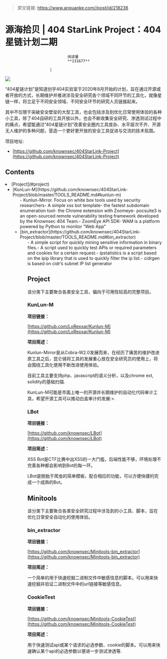 > 原文链接: https://www.anquanke.com//post/id/218236 


# 源海拾贝 | 404 StarLink Project：404星链计划二期


                                阅读量   
                                **231677**
                            
                        |
                        
                                                                                    



[![](https://p3.ssl.qhimg.com/t01e10a3e3b9705bb41.png)](https://p3.ssl.qhimg.com/t01e10a3e3b9705bb41.png)



“404星链计划”是知道创宇404实验室于2020年8月开始的计划，旨在通过开源或者开放的方式，长期维护并推进涉及安全研究各个领域不同环节的工具化，就像星链一样，将立足于不同安全领域、不同安全环节的研究人员链接起来。

其中不仅限于突破安全壁垒的大型工具，也会包括涉及到优化日常使用体验的各种小工具，除了404自研的工具开放以外，也会不断收集安全研究、渗透测试过程中的痛点，希望能通过“404星链计划”改善安全圈内工具庞杂、水平层次不齐、开源无人维护的多种问题，营造一个更好更开放的安全工具促进与交流的技术氛围。

项目地址:
- [https://github.com/knownsec/404StarLink-Project](https://github.com/knownsec/404StarLink-Project)


## Contents
<li>
[Project](#project)
<ul>
<li>
[KunLun-M](https://github.com/knownsec/404StarLink-Project/blob/master/TOOLS_README.md#kunlun-m)
<ul>
- Kunlun-Mirror. Focus on white box tools used by security researchers- A simple xss bot template- the fastest subdomain enumeration tool- the Chrome extension with Zoomeye- pocsuite3 is an open-sourced remote vulnerability testing framework developed by the Knownsec 404 Team.- ZoomEye API SDK- WAM is a platform powered by Python to monitor “Web App”<li>
[bin_extractor](https://github.com/knownsec/404StarLink-Project/blob/master/TOOLS_README.md#bin_extractor)
<ul>
- A simple script for quickly mining sensitive information in binary files.- A script used to quickly test APIs or required parameters and cookies for a certain request.- ipstatistics is a script based on the ipip library that is used to quickly filter the ip list.- cidrgen is based on cidr’s subnet IP list generator


## Project

该分类下主要聚合各类安全工具，偏向于可用性较高的完整项目。

### <a class="reference-link" name="KunLun-M"></a>KunLun-M

<a class="reference-link" name="%E9%A1%B9%E7%9B%AE%E9%93%BE%E6%8E%A5%EF%BC%9A"></a>**项目链接：**

[https://github.com/LoRexxar/Kunlun-M](https://github.com/LoRexxar/Kunlun-M)

<a class="reference-link" name="%E9%A1%B9%E7%9B%AE%E7%AE%80%E8%BF%B0%EF%BC%9A"></a>**项目简述：**

Kunlun-Mirror是从Cobra-W2.0发展而来，在经历了痛苦的维护改进原工具之后，昆仑镜将工具的发展重心放在安全研究员的使用上，将会围绕工具化使用不断改进使用体验。

目前工具主要支持php、javascript的语义分析，以及chrome ext, solidity的基础扫描.

KunLun-M可能是市面上唯一的开源并长期维护的自动化代码审计工具，希望开源工具可以推动白盒审计的发展:&gt;.

### <a class="reference-link" name="LBot"></a>LBot

<a class="reference-link" name="%E9%A1%B9%E7%9B%AE%E9%93%BE%E6%8E%A5%EF%BC%9A"></a>**项目链接：**

[https://github.com/knownsec/LBot](https://github.com/knownsec/LBot)

<a class="reference-link" name="%E9%A1%B9%E7%9B%AE%E7%AE%80%E8%BF%B0%EF%BC%9A"></a>**项目简述：**

XSS Bot是CTF比赛中出XSS的一大门槛，后端性能不够，环境处理不完善各种都会影响到Bot的每一环。

LBot是脱胎于爬虫的简单模板，配合相应的功能，可以方便快捷的完成一个成熟的Bot。



## Minitools

该分类下主要聚合各类安全研究过程中涉及到的小工具、脚本，旨在优化日常安全自动化的使用体验。

### <a class="reference-link" name="bin_extractor"></a>bin_extractor

<a class="reference-link" name="%E9%A1%B9%E7%9B%AE%E9%93%BE%E6%8E%A5%EF%BC%9A"></a>**项目链接：**

[https://github.com/knownsec/Minitools-bin_extractor](https://github.com/knownsec/Minitools-bin_extractor)

<a class="reference-link" name="%E9%A1%B9%E7%9B%AE%E7%AE%80%E8%BF%B0%EF%BC%9A"></a>**项目简述：**

一个简单的用于快速挖掘二进制文件中敏感信息的脚本。可以用来快速挖掘并验证二进制文件中的url链接等敏感信息。

### <a class="reference-link" name="CookieTest"></a>CookieTest

<a class="reference-link" name="%E9%A1%B9%E7%9B%AE%E9%93%BE%E6%8E%A5%EF%BC%9A"></a>**项目链接：**

[https://github.com/knownsec/Minitools-CookieTest](https://github.com/knownsec/Minitools-CookieTest)

<a class="reference-link" name="%E9%A1%B9%E7%9B%AE%E7%AE%80%E8%BF%B0%EF%BC%9A"></a>**项目简述：**

用于快速测试api或某个请求的必选参数、cookie的脚本。可以用来快速确认某个api的必选参数以便进一步测试渗透等.

